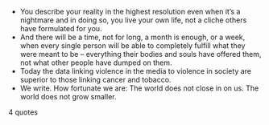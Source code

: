  - You describe your reality in the highest resolution even when it’s a nightmare and in doing so, you live your own life, not a cliche others have formulated for you.
 - And there will be a time, not for long, a month is enough, or a week, when every single person will be able to completely fulfill what they were meant to be – everything their bodies and souls have offered them, not what other people have dumped on them.
 - Today the data linking violence in the media to violence in society are superior to those linking cancer and tobacco.
 - We write. How fortunate we are: The world does not close in on us. The world does not grow smaller.

4 quotes